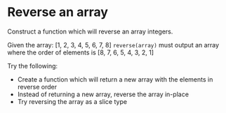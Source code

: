 # Reverse an array

Construct a function which will reverse an array integers.

Given the array: [1, 2, 3, 4, 5, 6, 7, 8]
`reverse(array)` must output an array where the order of elements is [8, 7, 6, 5, 4, 3, 2, 1]

Try the following:
* Create a function which will return a new array with the elements in reverse order
* Instead of returning a new array, reverse the array in-place
* Try reversing the array as a slice type



